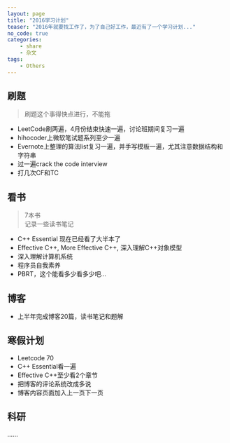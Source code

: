 ```yaml
---
layout: page
title: "2016学习计划"
teaser: "2016年就要找工作了，为了自己好工作，最近有了一个学习计划..."
no_code: true
categories: 
    - share
    - 杂文
tags:
    - Others
---
```


## 刷题
> 刷题这个事得快点进行，不能拖  

- LeetCode刷两遍，4月份结束快速一遍，讨论班期间复习一遍  
- hihocoder上微软笔试题系列至少一遍   
- Evernote上整理的算法list复习一遍，并手写模板一遍，尤其注意数据结构和字符串  
- 过一遍crack the code interview 
- 打几次CF和TC

## 看书
> 7本书  
> 记录一些读书笔记  

- C++ Essential 现在已经看了大半本了  
- Effective C++, More Effective C++, 深入理解C++对象模型  
- 深入理解计算机系统  
- 程序员自我素养
- PBRT，这个能看多少看多少吧...

## 博客
- 上半年完成博客20篇，读书笔记和题解 

## 寒假计划
- Leetcode 70  
- C++ Essential看一遍  
- Effective C++至少看2个章节  
- 把博客的评论系统改成多说  
- 博客内容页面加入上一页下一页

## 科研
......